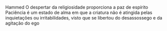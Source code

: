 Hammed
O despertar da religiosidade proporciona a paz de espírito Paciência é um estado de alma em que a criatura não é atingida pelas inquietações ou irritabilidades, visto que se libertou do desassossego e da agitação do ego
